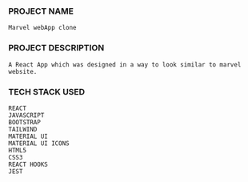 ### PROJECT NAME

    Marvel webApp clone

### PROJECT DESCRIPTION

    A React App which was designed in a way to look similar to marvel website.

### TECH STACK USED

    REACT
    JAVASCRIPT
    BOOTSTRAP
    TAILWIND
    MATERIAL UI
    MATERIAL UI ICONS
    HTML5
    CSS3
    REACT HOOKS
    JEST
